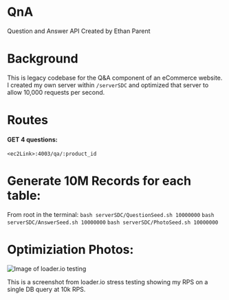 # QnA
Question and Answer API
Created by Ethan Parent

# Background
This is legacy codebase for the Q&A component of an eCommerce website. I created my own server within `/serverSDC` and optimized that server to allow 10,000 requests per second.

# Routes

#### GET 4 questions:
`<ec2Link>:4003/qa/:product_id`

# Generate 10M Records for each table:
From root in the terminal:
`bash serverSDC/QuestionSeed.sh 10000000`
`bash serverSDC/AnswerSeed.sh 10000000`
`bash serverSDC/PhotoSeed.sh 10000000`

# Optimiziation Photos:

![Image of loader.io testing](https://drive.google.com/uc?export=view&id=1MP3fg7NNQiPKywiGc1TN9FP0519LzRSZ)

This is a screenshot from loader.io stress testing showing my RPS on a single DB query at 10k RPS.

